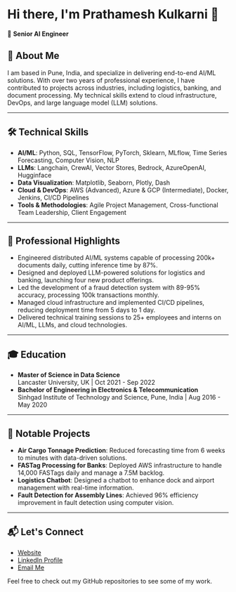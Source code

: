 # Hi there, I'm Prathamesh Kulkarni 👋

🎯 **Senior AI Engineer**

## 🌟 About Me
I am based in Pune, India, and specialize in delivering end-to-end AI/ML solutions. With over two years of professional experience, I have contributed to projects across industries, including logistics, banking, and document processing. My technical skills extend to cloud infrastructure, DevOps, and large language model (LLM) solutions.

---

## 🛠️ **Technical Skills**
- **AI/ML**: Python, SQL, TensorFlow, PyTorch, Sklearn, MLflow, Time Series Forecasting, Computer Vision, NLP
- **LLMs**: Langchain, CrewAI, Vector Stores, Bedrock, AzureOpenAI, Hugginface
- **Data Visualization**: Matplotlib, Seaborn, Plotly, Dash
- **Cloud & DevOps**: AWS (Advanced), Azure & GCP (Intermediate), Docker, Jenkins, CI/CD Pipelines
- **Tools & Methodologies**: Agile Project Management, Cross-functional Team Leadership, Client Engagement

---

## 💼 **Professional Highlights**
- Engineered distributed AI/ML systems capable of processing 200k+ documents daily, cutting inference time by 87%.
- Designed and deployed LLM-powered solutions for logistics and banking, launching four new product offerings.
- Led the development of a fraud detection system with 89-95% accuracy, processing 100k transactions monthly.
- Managed cloud infrastructure and implemented CI/CD pipelines, reducing deployment time from 5 days to 1 day.
- Delivered technical training sessions to 25+ employees and interns on AI/ML, LLMs, and cloud technologies.

---

## 🎓 **Education**
- **Master of Science in Data Science**  
  Lancaster University, UK | Oct 2021 - Sep 2022
- **Bachelor of Engineering in Electronics & Telecommunication**  
  Sinhgad Institute of Technology and Science, Pune, India | Aug 2016 - May 2020

---

## 🚀 **Notable Projects**
- **Air Cargo Tonnage Prediction**: Reduced forecasting time from 6 weeks to minutes with data-driven solutions.
- **FASTag Processing for Banks**: Deployed AWS infrastructure to handle 14,000 FASTags daily and manage a 7.5M backlog.
- **Logistics Chatbot**: Designed a chatbot to enhance dock and airport management with real-time information.
- **Fault Detection for Assembly Lines**: Achieved 96% efficiency improvement in fault detection using computer vision.

---

## 📬 **Let's Connect**
- [Website](https://www.prathameshkulkarni.com/)
- [LinkedIn Profile](https://www.linkedin.com/in/kprathamesh)
- [Email Me](mailto:kprathamesh67@gmail.com)

Feel free to check out my GitHub repositories to see some of my work.
